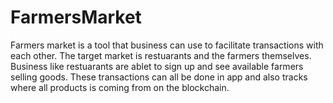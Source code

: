 # FarmersMarket

Farmers market is a tool that business can use to facilitate transactions with each other. The target market is restuarants and the farmers themselves. Business like restuarants are ablet to sign up and see available farmers selling goods. These transactions can all be done in app and also tracks where all products is coming from on the blockchain. 